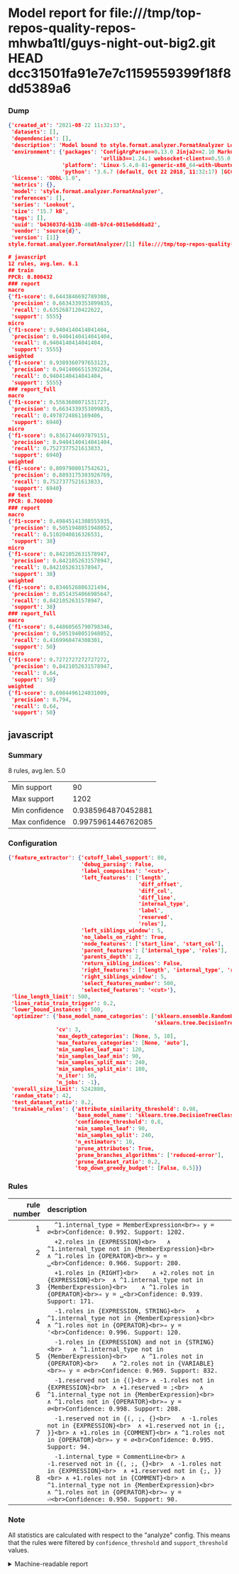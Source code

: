 # Model report for file:///tmp/top-repos-quality-repos-mhwba1tl/guys-night-out-big2.git HEAD dcc31501fa91e7e7c1159559399f18f8dd5389a6

### Dump

```json
{'created_at': '2021-08-22 11:32:33',
 'datasets': [],
 'dependencies': [],
 'description': 'Model bound to style.format.analyzer.FormatAnalyzer Lookout analyzer.',
 'environment': {'packages': 'ConfigArgParse==0.13.0 Jinja2==2.10 MarkupSafe==1.1.1 PyStemmer==1.3.0 PyYAML==5.1 Pympler==0.5 SQLAlchemy==1.2.10 SQLAlchemy-Utils==0.33.3 asdf==2.3.2 bblfsh==2.12.7 boto==2.49.0 boto3==1.9.130 botocore==1.12.130 cachetools==2.0.1 certifi==2019.3.9 chardet==3.0.4 clint==0.5.1 docker==3.7.0 docker-pycreds==0.4.0 dulwich==0.19.11 grpcio==1.19.0 grpcio-tools==1.19.0 humanfriendly==4.16.1 humanize==0.5.1 idna==2.8 jmespath==0.9.4 jsonschema==2.6.0 lookout-sdk==0.4.1 lookout-sdk-ml==0.19.0 lookout-style==0.2.0 lz4==2.1.6 modelforge==0.12.1 numpy==1.16.2 packaging==19.0 pandas==0.22.0 pip==19.0.3 protobuf==3.7.0 psycopg2-binary==2.7.5 pygtrie==2.3 pyparsing==2.3.1 python-dateutil==2.8.0 python-igraph==0.7.1.post6 pytz==2019.1 requests==2.21.0 requirements-parser==0.2.0 scikit-learn==0.20.1 scikit-optimize==0.5.2 scipy==1.2.1 semantic-version==2.6.0 setuptools==40.8.0 six==1.12.0 smart-open==1.8.1 sourced-ml==0.8.2 spdx==2.5.0 stringcase==1.2.0 tabulate==0.8.2 tqdm==4.31.1 '
                             'urllib3==1.24.1 websocket-client==0.55.0 xxhash==1.3.0',
                 'platform': 'Linux-5.4.0-81-generic-x86_64-with-Ubuntu-18.04-bionic',
                 'python': '3.6.7 (default, Oct 22 2018, 11:32:17) [GCC 8.2.0]'},
 'license': 'ODbL-1.0',
 'metrics': {},
 'model': 'style.format.analyzer.FormatAnalyzer',
 'references': [],
 'series': 'Lookout',
 'size': '15.7 kB',
 'tags': [],
 'uuid': 'b436037d-b13b-40d8-b7c4-0015e6dd6a82',
 'vendor': 'source{d}',
 'version': [1]}
style.format.analyzer.FormatAnalyzer/[1] file:///tmp/top-repos-quality-repos-mhwba1tl/guys-night-out-big2.git dcc31501fa91e7e7c1159559399f18f8dd5389a6

# javascript
12 rules, avg.len. 6.1
## train
PPCR: 0.800432
### report
macro
{'f1-score': 0.6443846692789308,
 'precision': 0.6634339353899835,
 'recall': 0.6352687120422622,
 'support': 5555}
micro
{'f1-score': 0.9404140414041404,
 'precision': 0.9404140414041404,
 'recall': 0.9404140414041404,
 'support': 5555}
weighted
{'f1-score': 0.9389360797653123,
 'precision': 0.9414066515392264,
 'recall': 0.9404140414041404,
 'support': 5555}
### report_full
macro
{'f1-score': 0.5563600071531727,
 'precision': 0.6634339353899835,
 'recall': 0.4978724861169406,
 'support': 6940}
micro
{'f1-score': 0.8361744697879151,
 'precision': 0.9404140414041404,
 'recall': 0.7527377521613833,
 'support': 6940}
weighted
{'f1-score': 0.8097908017542621,
 'precision': 0.8893175303926769,
 'recall': 0.7527377521613833,
 'support': 6940}
## test
PPCR: 0.760000
### report
macro
{'f1-score': 0.49845141308555935,
 'precision': 0.5051948051948052,
 'recall': 0.5102040816326531,
 'support': 38}
micro
{'f1-score': 0.8421052631578947,
 'precision': 0.8421052631578947,
 'recall': 0.8421052631578947,
 'support': 38}
weighted
{'f1-score': 0.8346526886321494,
 'precision': 0.8514354066985647,
 'recall': 0.8421052631578947,
 'support': 38}
### report_full
macro
{'f1-score': 0.44860565790798346,
 'precision': 0.5051948051948052,
 'recall': 0.4169960474308301,
 'support': 50}
micro
{'f1-score': 0.7272727272727272,
 'precision': 0.8421052631578947,
 'recall': 0.64,
 'support': 50}
weighted
{'f1-score': 0.6984496124031009,
 'precision': 0.794,
 'recall': 0.64,
 'support': 50}
```

## javascript
### Summary
8 rules, avg.len. 5.0

| | |
|-|-|
|Min support|90|
|Max support|1202|
|Min confidence|0.9385964870452881|
|Max confidence|0.9975961446762085|

### Configuration

```json
{'feature_extractor': {'cutoff_label_support': 80,
                       'debug_parsing': False,
                       'label_composites': '<cut>',
                       'left_features': ['length',
                                         'diff_offset',
                                         'diff_col',
                                         'diff_line',
                                         'internal_type',
                                         'label',
                                         'reserved',
                                         'roles'],
                       'left_siblings_window': 5,
                       'no_labels_on_right': True,
                       'node_features': ['start_line', 'start_col'],
                       'parent_features': ['internal_type', 'roles'],
                       'parents_depth': 2,
                       'return_sibling_indices': False,
                       'right_features': ['length', 'internal_type', 'reserved', 'roles'],
                       'right_siblings_window': 5,
                       'select_features_number': 500,
                       'selected_features': '<cut>'},
 'line_length_limit': 500,
 'lines_ratio_train_trigger': 0.2,
 'lower_bound_instances': 500,
 'optimizer': {'base_model_name_categories': ['sklearn.ensemble.RandomForestClassifier',
                                              'sklearn.tree.DecisionTreeClassifier'],
               'cv': 3,
               'max_depth_categories': [None, 5, 10],
               'max_features_categories': [None, 'auto'],
               'min_samples_leaf_max': 120,
               'min_samples_leaf_min': 90,
               'min_samples_split_max': 240,
               'min_samples_split_min': 180,
               'n_iter': 50,
               'n_jobs': -1},
 'overall_size_limit': 5242880,
 'random_state': 42,
 'test_dataset_ratio': 0.2,
 'trainable_rules': {'attribute_similarity_threshold': 0.98,
                     'base_model_name': 'sklearn.tree.DecisionTreeClassifier',
                     'confidence_threshold': 0.8,
                     'min_samples_leaf': 90,
                     'min_samples_split': 240,
                     'n_estimators': 10,
                     'prune_attributes': True,
                     'prune_branches_algorithms': ['reduced-error'],
                     'prune_dataset_ratio': 0.2,
                     'top_down_greedy_budget': [False, 0.5]}}
```

### Rules

| rule number | description |
|----:|:-----|
| 1 | `  ^1.internal_type = MemberExpression<br>⇒ y = ∅<br>Confidence: 0.992. Support: 1202.` |
| 2 | `  +2.roles in {EXPRESSION}<br>	∧ ^1.internal_type not in {MemberExpression}<br>	∧ ^1.roles in {OPERATOR}<br>⇒ y = ␣<br>Confidence: 0.966. Support: 280.` |
| 3 | `  +1.roles in {RIGHT}<br>	∧ +2.roles not in {EXPRESSION}<br>	∧ ^1.internal_type not in {MemberExpression}<br>	∧ ^1.roles in {OPERATOR}<br>⇒ y = ␣<br>Confidence: 0.939. Support: 171.` |
| 4 | `  -1.roles in {EXPRESSION, STRING}<br>	∧ ^1.internal_type not in {MemberExpression}<br>	∧ ^1.roles not in {OPERATOR}<br>⇒ y = '<br>Confidence: 0.996. Support: 120.` |
| 5 | `  -1.roles in {EXPRESSION} and not in {STRING}<br>	∧ ^1.internal_type not in {MemberExpression}<br>	∧ ^1.roles not in {OPERATOR}<br>	∧ ^2.roles not in {VARIABLE}<br>⇒ y = ∅<br>Confidence: 0.969. Support: 832.` |
| 6 | `  -1.reserved not in {(}<br>	∧ -1.roles not in {EXPRESSION}<br>	∧ +1.reserved = ;<br>	∧ ^1.internal_type not in {MemberExpression}<br>	∧ ^1.roles not in {OPERATOR}<br>⇒ y = ∅<br>Confidence: 0.998. Support: 208.` |
| 7 | `  -1.reserved not in {(, ;, {}<br>	∧ -1.roles not in {EXPRESSION}<br>	∧ +1.reserved not in {;, }}<br>	∧ +1.roles in {COMMENT}<br>	∧ ^1.roles not in {OPERATOR}<br>⇒ y = ∅<br>Confidence: 0.995. Support: 94.` |
| 8 | `  -1.internal_type = CommentLine<br>	∧ -1.reserved not in {(, ;, {}<br>	∧ -1.roles not in {EXPRESSION}<br>	∧ +1.reserved not in {;, }}<br>	∧ +1.roles not in {COMMENT}<br>	∧ ^1.internal_type not in {MemberExpression}<br>	∧ ^1.roles not in {OPERATOR}<br>⇒ y = ⏎<br>Confidence: 0.950. Support: 90.` |

### Note
All statistics are calculated with respect to the "analyze" config. This means that the rules were filtered by
`confidence_threshold` and `support_threshold` values.

<details>
    <summary>Machine-readable report</summary>
```json
{"javascript": {"avg_rule_len": 5.0, "max_conf": 0.9975961446762085, "max_support": 1202, "min_conf": 0.9385964870452881, "min_support": 90, "num_rules": 8}}
```
</details>
